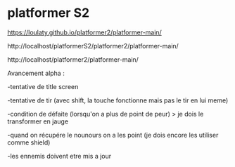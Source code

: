 # platformer S2

https://loulaty.github.io/platformer2/platformer-main/

http://localhost/platformerS2/platformer2/platformer-main/

http://localhost/platformer2/platformer-main/




Avancement alpha :

-tentative de title screen

-tentative de tir (avec shift, la touche fonctionne mais pas le tir en lui meme)

-condition de défaite (lorsqu'on a plus de point de peur) > je dois le transformer en jauge 

-quand on récupére le nounours on a les point (je dois encore les utiliser comme shield)

-les ennemis doivent etre mis a jour 
